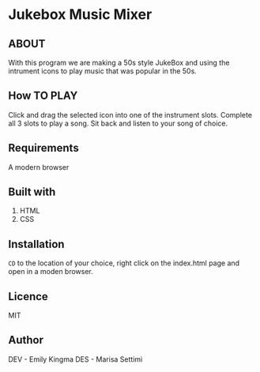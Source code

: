 # Jukebox Music Mixer

## ABOUT

With this program we are making a 50s style JukeBox and using the intrument icons to play music that was popular in the 50s.

## How TO PLAY

Click and drag the selected icon into one of the instrument slots. Complete all 3 slots to play a song. Sit back and listen to your song of choice. 

## Requirements 

A modern browser

## Built with

1. HTML
2. CSS

## Installation

`CD` to the location of your choice, right click on the index.html page and open in a moden browser.

## Licence 

MIT

## Author

DEV - Emily Kingma
DES - Marisa Settimi